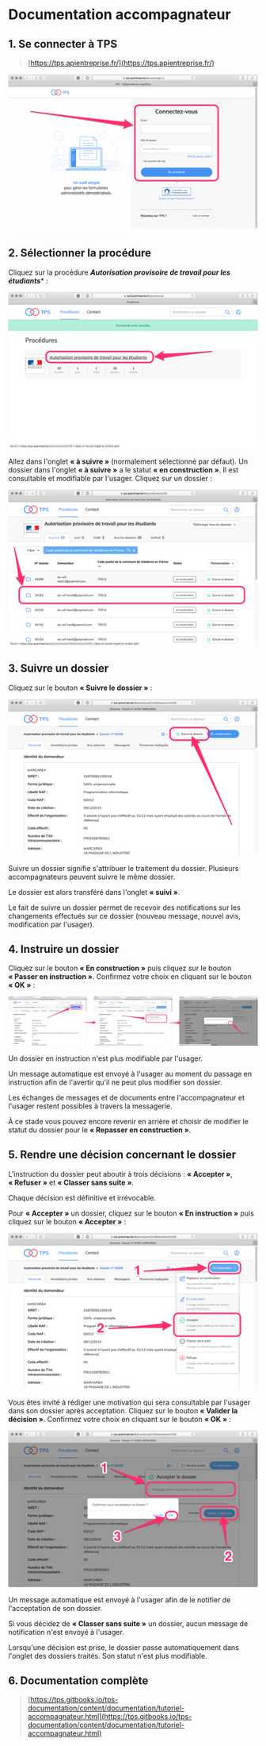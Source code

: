 # Documentation accompagnateur

## 1. Se connecter à TPS

> [https://tps.apientreprise.fr/](https://tps.apientreprise.fr/)

<img src="img/accompagnateur_01.png" alt="">

## 2. Sélectionner la procédure

Cliquez sur la procédure ***Autorisation provisoire de travail pour les étudiants**** :

<img src="img/accompagnateur_02.png" alt="">

Allez dans l'onglet **« à suivre »** (normalement sélectionné par défaut). Un dossier dans l'onglet **« à suivre »** a le statut **« en construction »**. Il est consultable et modifiable par l'usager. Cliquez sur un dossier :

<img src="img/accompagnateur_03.png" alt="">

## 3. Suivre un dossier

Cliquez sur le bouton **« Suivre le dossier »** :

<img src="img/accompagnateur_04.png" alt="">

Suivre un dossier signifie s'attribuer le traitement du dossier. Plusieurs accompagnateurs peuvent suivre le même dossier.

Le dossier est alors transféré dans l'onglet **« suivi »**.

Le fait de suivre un dossier permet de recevoir des notifications sur les changements effectués sur ce dossier (nouveau message, nouvel avis, modification par l'usager).

## 4. Instruire un dossier

Cliquez sur le bouton **« En construction »** puis cliquez sur le bouton **« Passer en instruction »**. Confirmez votre choix en cliquant sur le bouton **« OK »** :

<img src="img/accompagnateur_05.png" alt="">

Un dossier en instruction n'est plus modifiable par l'usager.

Un message automatique est envoyé à l'usager au moment du passage en instruction afin de l'avertir qu'il ne peut plus modifier son dossier.

Les échanges de messages et de documents entre l'accompagnateur et l'usager restent possibles à travers la messagerie.

À ce stade vous pouvez encore revenir en arrière et choisir de modifier le statut du dossier pour le **« Repasser en construction »**.

## 5. Rendre une décision concernant le dossier

L'instruction du dossier peut aboutir à trois décisions : **« Accepter »**, **« Refuser »** et **« Classer sans suite »**.

Chaque décision est définitive et irrévocable.

Pour **« Accepter »** un dossier, cliquez sur le bouton **« En instruction »** puis cliquez sur le bouton **« Accepter »** :

<img src="img/accompagnateur_06.png" alt="">

Vous êtes invité à rédiger une motivation qui sera consultable par l'usager dans son dossier après acceptation. Cliquez sur le bouton **« Valider la décision »**. Confirmez votre choix en cliquant sur le bouton **« OK »** :

<img src="img/accompagnateur_07.png" alt="">

Un message automatique est envoyé à l'usager afin de le notifier de l'acceptation de son dossier.


Si vous décidez de **« Classer sans suite »** un dossier, aucun message de notification n'est envoyé à l'usager.

Lorsqu'une décision est prise, le dossier passe automatiquement dans l'onglet des dossiers traités. Son statut n'est plus modifiable.

## 6. Documentation complète

> [https://tps.gitbooks.io/tps-documentation/content/documentation/tutoriel-accompagnateur.html](https://tps.gitbooks.io/tps-documentation/content/documentation/tutoriel-accompagnateur.html)
